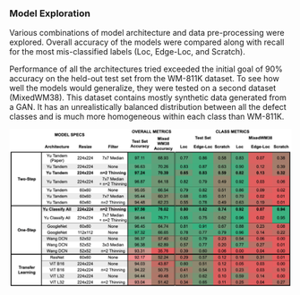 ### Model Exploration

Various combinations of model architecture and data pre-processing were explored.  Overall accuracy of the models were compared along with recall for the most mis-classified labels (Loc, Edge-Loc, and Scratch).

Performance of all the architectures tried exceeded the initial goal of 90% accuracy on the held-out test set from the WM-811K dataset.  To see how well the models would generalize, they were tested on a second dataset (MixedWM38).  This dataset contains mostly synthetic data generated from a GAN.  It has an unrealistically balanced distribution between all the defect classes and is much more homogeneous within each class than WM-811K.


![matrix spreadsheet](model_matrix.png)
